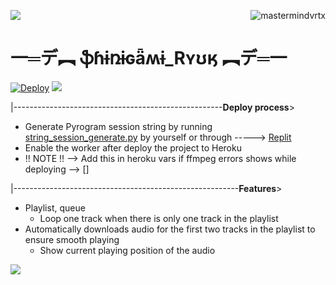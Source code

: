 <img align="right" src="https://img.shields.io/badge/Made%20for-VSCode-1f425f.svg" alt="mastermindvrtx"/><p align="centre"> <img src="https://telegra.ph/file/3f287a7ff7bd6d63fbd60.jpg" />


#  一═デ︻ **ֆɦɨռɨɢǟʍɨ_Rʏʊӄ** ︻デ═一 
[![Deploy](https://www.herokucdn.com/deploy/button.svg)](https://heroku.com/deploy?template=https://github.com/mastermindvrtx/Telegram-Music-Bot-SHINIGAMI_RYUK.git/tree/Vrtx)
<img src="https://telegra.ph/file/2e419eca28153982c5e54.jpg" align="centre">



|----------------------------------------------------**Deploy process**>

* Generate Pyrogram session string by
  running [string_session_generate.py](string_session_generate.py)
  by yourself or
  through -----> [Replit](https://replit.com/@phantomXhawk/stringsessiongeneratepy)
* Enable the worker after deploy the project to Heroku
* !! NOTE !! --> Add this in heroku vars if ffmpeg errors shows while deploying --> []

|--------------------------------------------------------**Features**>

* Playlist, queue
  * Loop one track when there is only one track in the playlist
* Automatically downloads audio for the first two tracks in the playlist to
  ensure smooth playing
  * Show current playing position of the audio
<img src="https://telegra.ph/file/2e419eca28153982c5e54.jpg" align="centre">



